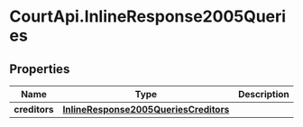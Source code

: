 # CourtApi.InlineResponse2005Queries

## Properties
Name | Type | Description | Notes
------------ | ------------- | ------------- | -------------
**creditors** | [**InlineResponse2005QueriesCreditors**](InlineResponse2005QueriesCreditors.md) |  | [optional] 


